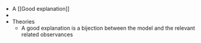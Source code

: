 - A [[Good explanation]]
-
- Theories
	- A good explanation is a bijection between the model and the relevant related observances